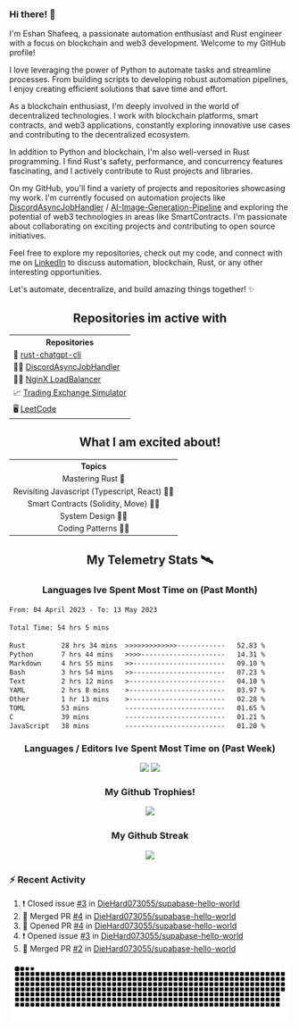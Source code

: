### Hi there! 👋

I'm Eshan Shafeeq, a passionate automation enthusiast and Rust engineer with a focus on blockchain and web3 development. Welcome to my GitHub profile!

I love leveraging the power of Python to automate tasks and streamline processes. From building scripts to developing robust automation pipelines, I enjoy creating efficient solutions that save time and effort.

As a blockchain enthusiast, I'm deeply involved in the world of decentralized technologies. I work with blockchain platforms, smart contracts, and web3 applications, constantly exploring innovative use cases and contributing to the decentralized ecosystem.

In addition to Python and blockchain, I'm also well-versed in Rust programming. I find Rust's safety, performance, and concurrency features fascinating, and I actively contribute to Rust projects and libraries.

On my GitHub, you'll find a variety of projects and repositories showcasing my work. I'm currently focused on automation projects like [DiscordAsyncJobHandler](https://github.com/DieHard073055/DiscordAsyncJobHandler) / [AI-Image-Generation-Pipeline](https://github.com/DieHard073055/AI-Image-Generation-Pipeline) and exploring the potential of web3 technologies in areas like SmartContracts. I'm passionate about collaborating on exciting projects and contributing to open source initiatives.

Feel free to explore my repositories, check out my code, and connect with me on [LinkedIn](https://www.linkedin.com/in/eshanshafeeq/) to discuss automation, blockchain, Rust, or any other interesting opportunities.

Let's automate, decentralize, and build amazing things together! ✨


<h2 align="center">Repositories im active with</h2>
<table align="center">
    <tr>
      <th>Repositories</th>
  </tr>
    <tr>
      <td>🤖 <a href="https://github.com/DieHard073055/rust-chatgpt-cli">rust-chatgpt-cli</a></td>
    </tr>
    <tr>
      <td>🕴🏻 <a href="https://github.com/DieHard073055/DiscordAsyncJobHandler">DiscordAsyncJobHandler</a></td>
    </tr>
    <tr>
      <td>🤸🏻 <a href="https://github.com/DieHard073055/nginx-lb-docker-template">NginX LoadBalancer</a></td>
    </tr>
    <tr>
      <td>📈 <a href="https://github.com/DieHard073055/solid-carnival">Trading Exchange Simulator</a></td>
    </tr>
    <tr>
      <td>🖥 <a href="https://github.com/DieHard073055/super-duper-octo-disc">LeetCode</a></td>
    </tr>
    <tr>
    </tr>
  </table>
  <h2 align="center">What I am excited about!</h2>
<table align="center">
    <tr align="center">
      <th align="center">Topics</th>
    </tr>
    <tr>
      <td align="center">Mastering Rust 🦀</td>
    </tr>
    <tr>
      <td align="center">Revisiting Javascript (Typescript, React) 👨‍🎤</td>
    </tr>
    <tr>
      <td align="center">Smart Contracts (Solidity, Move) 👨‍⚖️</td>
    </tr>
    <tr>
      <td align="center">System Design 👨‍🎨</td>
    </tr>
    <tr>
      <td align="center">Coding Patterns 🕵️‍♂️</td>
    </tr>
  </table>
<h2 align="center">My Telemetry Stats 🛰</h2>

<h3 align="center"> Languages Ive Spent Most Time on (Past Month) </h3>
<!--START_SECTION:waka-->

```text
From: 04 April 2023 - To: 13 May 2023

Total Time: 54 hrs 5 mins

Rust         28 hrs 34 mins  >>>>>>>>>>>>>------------   52.83 %
Python       7 hrs 44 mins   >>>>---------------------   14.31 %
Markdown     4 hrs 55 mins   >>-----------------------   09.10 %
Bash         3 hrs 54 mins   >>-----------------------   07.23 %
Text         2 hrs 12 mins   >------------------------   04.10 %
YAML         2 hrs 8 mins    >------------------------   03.97 %
Other        1 hr 13 mins    >------------------------   02.28 %
TOML         53 mins         -------------------------   01.65 %
C            39 mins         -------------------------   01.21 %
JavaScript   38 mins         -------------------------   01.20 %
```

<!--END_SECTION:waka-->

<h3 align="center"> Languages / Editors Ive Spent Most Time on (Past Week) </h3>
<p align="center">
  <img width="500" alig src="https://wakatime.com/share/@e5cdae17-ff21-447b-88c4-dbcea5d0baa2/4578abe6-1ecf-4208-bbce-9cfc08a143ad.svg" />
  <img width="500" alig src="https://wakatime.com/share/@e5cdae17-ff21-447b-88c4-dbcea5d0baa2/408d90d5-b838-4730-880e-a778bf51a460.svg" />
</p>

<h3 align="center"> My Github Trophies! </h3>
<p align="center">
  <img alig src="https://github-profile-trophy.vercel.app/?username=diehard073055&theme=darkhub" />
</p>

<h3 align="center"> My Github Streak </h3>
<p align="center">
  <img alig src="https://streak-stats.demolab.com?user=diehard073055&theme=dark&hide_border=true" />
</p>



### ⚡ Recent Activity

<!--START_SECTION:activity-->
1. ❗️ Closed issue [#3](https://github.com/DieHard073055/supabase-hello-world/issues/3) in [DieHard073055/supabase-hello-world](https://github.com/DieHard073055/supabase-hello-world)
2. 🎉 Merged PR [#4](https://github.com/DieHard073055/supabase-hello-world/pull/4) in [DieHard073055/supabase-hello-world](https://github.com/DieHard073055/supabase-hello-world)
3. 💪 Opened PR [#4](https://github.com/DieHard073055/supabase-hello-world/pull/4) in [DieHard073055/supabase-hello-world](https://github.com/DieHard073055/supabase-hello-world)
4. ❗️ Opened issue [#3](https://github.com/DieHard073055/supabase-hello-world/issues/3) in [DieHard073055/supabase-hello-world](https://github.com/DieHard073055/supabase-hello-world)
5. 🎉 Merged PR [#2](https://github.com/DieHard073055/supabase-hello-world/pull/2) in [DieHard073055/supabase-hello-world](https://github.com/DieHard073055/supabase-hello-world)
<!--END_SECTION:activity-->

<picture>
  <source media="(prefers-color-scheme: dark)" srcset="https://raw.githubusercontent.com/DieHard073055/diehard073055/output/github-contribution-grid-snake-dark.svg" />
  <source media="(prefers-color-scheme: light)" srcset="https://raw.githubusercontent.com/DieHard073055/diehard073055/output/github-contribution-grid-snake.svg" />
  <img alt="github-snake" src="https://raw.githubusercontent.com/DieHard073055/diehard073055/output/github-contribution-grid-snake.svg" />
</picture>
